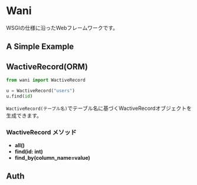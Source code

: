 # Wani
WSGIの仕様に沿ったWebフレームワークです。  

## A Simple Example

## WactiveRecord(ORM)

```Python
from wani import WactiveRecord

u = WactiveRecord("users")
u.find(id)
```
`WactiveRecord(テーブル名)`でテーブル名に基づくWactiveRecordオブジェクトを生成できます。  

### WactiveRecord メソッド
* <b>all()</b>  
* <b>find(id: int)</b>  
* <b>find_by(column_name=value)</b>

## Auth
